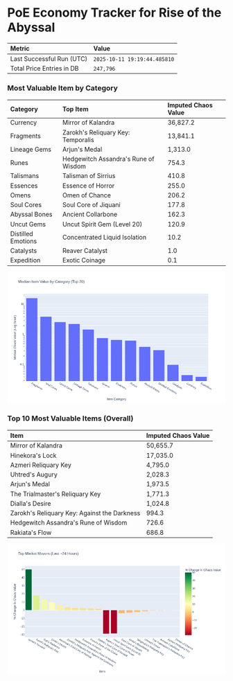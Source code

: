 # PoE Economy Tracker for Rise of the Abyssal

<!-- START_MAINTENANCE -->
| Metric | Value |
|:---|:---|
| Last Successful Run (UTC) | `2025-10-11 19:19:44.485810` |
| Total Price Entries in DB | `247,796` |

<!-- END_MAINTENANCE -->

<!-- START_DATAFRAME_DEBUG -->
<!-- END_DATAFRAME_DEBUG -->

<!-- START_CATEGORY_ANALYSIS -->
### Most Valuable Item by Category
| Category | Top Item | Imputed Chaos Value |
| :--- | :--- | :--- |
| Currency | Mirror of Kalandra | 36,827.2 |
| Fragments | Zarokh's Reliquary Key: Temporalis | 13,841.1 |
| Lineage Gems | Arjun's Medal | 1,313.0 |
| Runes | Hedgewitch Assandra's Rune of Wisdom | 754.3 |
| Talismans | Talisman of Sirrius | 410.8 |
| Essences | Essence of Horror | 255.0 |
| Omens | Omen of Chance | 206.2 |
| Soul Cores | Soul Core of Jiquani | 177.8 |
| Abyssal Bones | Ancient Collarbone | 162.3 |
| Uncut Gems | Uncut Spirit Gem (Level 20) | 120.9 |
| Distilled Emotions | Concentrated Liquid Isolation | 10.2 |
| Catalysts | Reaver Catalyst | 1.0 |
| Expedition | Exotic Coinage | 0.1 |


![Category Analysis Chart](charts/category_analysis.png)
<!-- END_ANALYSIS -->

<!-- START_ANALYSIS -->
### Top 10 Most Valuable Items (Overall)
| Item | Imputed Chaos Value |
| :--- | :--- |
| Mirror of Kalandra | 50,655.7 |
| Hinekora's Lock | 17,035.0 |
| Azmeri Reliquary Key | 4,795.0 |
| Uhtred's Augury | 2,028.3 |
| Arjun's Medal | 1,973.5 |
| The Trialmaster's Reliquary Key | 1,771.3 |
| Dialla's Desire | 1,024.8 |
| Zarokh's Reliquary Key: Against the Darkness | 994.3 |
| Hedgewitch Assandra's Rune of Wisdom | 726.6 |
| Rakiata's Flow | 686.8 |


![Market Movers Chart](charts/market_movers.png)
<!-- END_ANALYSIS -->

